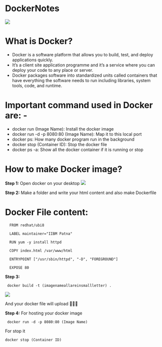 # DockerNotes
<img src="https://github.com/Asifekhlaque/DockerNotes/assets/132199879/f20f4255-10d6-4bae-947e-e49f2fde79ad">
<h1>What is Docker?</h1>
<ul>
  <li>Docker is a software platform that allows you to build, test, and deploy applications quickly. </li>
  <li>It’s a client site application programme and it’s a service where you can deploy your code to any place or server.</li>
  <li>Docker packages software into standardized units called containers that have everything the software needs to run including libraries, system tools, code, and runtime.</li>
</ul>
<h1>Important command used in Docker are: -</h1>

   <ul>
     <li>docker run (Image Name): Install the docker image</li>
     <li>docker run -d -p 8080:80 (Image Name): Map it to this local port</li>
     <li>docker ps: How many docker program run in the background</li>
     <li>docker stop (Container ID): Stop the docker file</li>
     <li>docker ps -a: Show all the docker container if it is running or stop</li>
   </ul>  

<h1>How to make Docker image?</h1>
<b>Step 1:</b> Open docker on your desktop
<img src="https://github.com/Asifekhlaque/DockerNotes/assets/132199879/9ac039ef-655e-4cd6-848a-5cac4166d3c2" >

<b>Step 2:</b> Make a folder and write your html content and also make Dockerfile

# Docker File content:

      FROM redhat/ubi8

      LABEL maintainer="IIBM Patna"

      RUN yum -y install httpd

      COPY index.html /var/www/html

      ENTRYPOINT ["/usr/sbin/httpd", "-D", "FOREGROUND"]

      EXPOSE 80

<b>Step 3:</b>

     docker build -t (imagenameallareinsmallletter) .
<img src="https://github.com/Asifekhlaque/DockerNotes/assets/132199879/ac432497-1ed8-4b3f-8b32-effbfd5ef571">

And your docker file will upload 🎉🎉🎉

<b>Step 4:</b> For hosting your docker image

     docker run -d -p 8080:80 (Image Name)

For stop it 

    docker stop (Container ID) 
